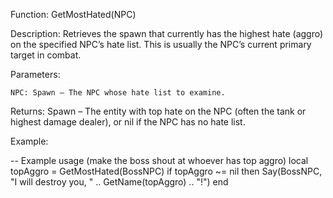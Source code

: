Function: GetMostHated(NPC)

Description: Retrieves the spawn that currently has the highest hate (aggro) on the specified NPC’s hate list. This is usually the NPC’s current primary target in combat.

Parameters:

    NPC: Spawn – The NPC whose hate list to examine.

Returns: Spawn – The entity with top hate on the NPC (often the tank or highest damage dealer), or nil if the NPC has no hate list.

Example:

-- Example usage (make the boss shout at whoever has top aggro)
local topAggro = GetMostHated(BossNPC)
if topAggro ~= nil then
    Say(BossNPC, "I will destroy you, " .. GetName(topAggro) .. "!")
end